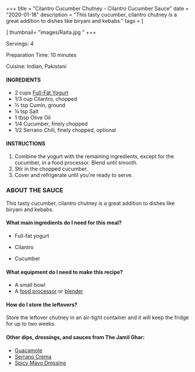+++
title = "Cilantro Cucumber Chutney - Cilantro Cucumber Sauce"
date = "2020-01-18"
description = "This tasty cucumber, cilantro chutney is a great addition to dishes like biryani and kebabs."
tags = [
  
]
thumbnail= "images/Raita.jpg "
+++

Servings: 4 <!--more-->

Preparation Time: 10 minutes

Cuisine: Indian, Pakistani

#### INGREDIENTS 

* 2 cups [Full-Fat Yogurt](https://amzn.to/30348EW)
* 1/3 cup Cilantro, chopped
* ½ tsp Cumin, ground 
* ¼ tsp Salt
* 1 tbsp Olive Oil
* 1/4 Cucumber, finely chopped
* 1/2 Serrano Chili, finely chopped, optional  

#### INSTRUCTIONS 

1. Combine the yogurt with the remaining ingredients, except for the cucumber, in a food processor. Blend until smooth. 
2. Stir in the chopped cucumber. 
3. Cover and refrigerate until you're ready to serve. 

### ABOUT THE SAUCE 

This tasty cucumber, cilantro chutney is a great addition to dishes like biryani and kebabs.

#### What main ingredients do I need for this meal?

* Full-fat yogurt 

* Cilantro 

* Cucumber 

#### What equipment do I need to make this recipe? 

* A small bowl
* A [food processor](https://amzn.to/3uclbmi) or [blender](https://amzn.to/3zECHk1)

#### How do I store the leftovers? 

Store the leftover chutney in an air-tight container and it will keep the fridge for up to two weeks. 

#### Other dips, dressings, and sauces from The Jamil Ghar:

* [Guacamole](https://www.jamilghar.com/recipe/guacamole/)
* [Serrano Crema](https://www.jamilghar.com/recipe/serrano_crema/)
* [Spicy Mayo Dressing](https://www.jamilghar.com/recipe/spicy_mayo_dressing/)
